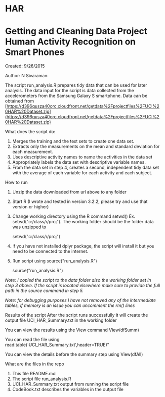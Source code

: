 # HAR
Getting and Cleaning Data Project Human Activity Recognition on Smart Phones
==============
Created: 	9/26/2015

Author:		N Sivaraman


The script run_analysis.R prepares tidy data that can be used for later analysis. 
The data input for the script is data collected from the accelerometers from the Samsung Galaxy S smartphone.
Data can be obtained from [https://d396qusza40orc.cloudfront.net/getdata%2Fprojectfiles%2FUCI%20HAR%20Dataset.zip](https://d396qusza40orc.cloudfront.net/getdata%2Fprojectfiles%2FUCI%20HAR%20Dataset.zip)

What does the script do:

1.  Merges the training and the test sets to create one data set.
2.  Extracts only the measurements on the mean and standard deviation for each measurement. 
3.  Uses descriptive activity names to name the activities in the data set
4.  Appropriately labels the data set with descriptive variable names. 
5.  From the data set in step 4, creates a second, independent tidy data set with the average of each variable for each activity and each subject.

How to run

1. Unzip the data downloaded from url above to any folder
2. Start R (I wrote and tested in version 3.2.2, please try and use that version or higher)
3. Change working directory using the R command setwd() Ex. setwd("c:/class/r/proj"). The working folder should be the folder data was unzipped to

	setwd("c:/class/r/proj")
4. If you have not installed dplyr package, the script will install it but you need to be connected to the internet.
5. Run script using source("run_analysis.R")

	source("run_analysis.R")

*Note: I copied the script to the data folder also the working folder set in step 3 above. If the script is located elsewhere make sure to provide
	the full path in the source command in step 5.*

*Note: for debugging purposes I have not removed any of the intermediate tables, if memory is an issue you can uncomment the rm() lines*

Results of the script
After the script runs successfully it will create the output file UCI_HAR_Summary.txt in the working folder

You can view the results using the View command View(dfSumm)

You can read the file using read.table('UCI_HAR_Summary.txt',header=TRUE)"

You can view the details before the summary step using View(dfAll)

What are the files in the repo

1. This file README.md
2. The script file run_analysis.R
3. UCI_HAR_Summary.txt output from running the script file
4. CodeBook.txt describes the variables in the output file

